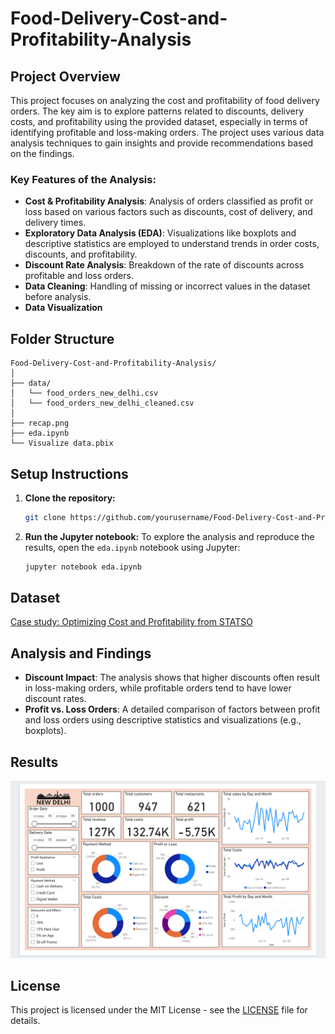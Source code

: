 # Food-Delivery-Cost-and-Profitability-Analysis
## Project Overview

This project focuses on analyzing the cost and profitability of food delivery orders. The key aim is to explore patterns related to discounts, delivery costs, and profitability using the provided dataset, especially in terms of identifying profitable and loss-making orders. The project uses various data analysis techniques to gain insights and provide recommendations based on the findings.

### Key Features of the Analysis:
- **Cost & Profitability Analysis**: Analysis of orders classified as profit or loss based on various factors such as discounts, cost of delivery, and delivery times.
- **Exploratory Data Analysis (EDA)**: Visualizations like boxplots and descriptive statistics are employed to understand trends in order costs, discounts, and profitability.
- **Discount Rate Analysis**: Breakdown of the rate of discounts across profitable and loss orders.
- **Data Cleaning**: Handling of missing or incorrect values in the dataset before analysis.
- **Data Visualization**
  
## Folder Structure

```
Food-Delivery-Cost-and-Profitability-Analysis/
│
├── data/
│   └── food_orders_new_delhi.csv 
│   └── food_orders_new_delhi_cleaned.csv
│
├── recap.png
├── eda.ipynb
└── Visualize data.pbix
```

## Setup Instructions

1. **Clone the repository:**
   ```bash
   git clone https://github.com/yourusername/Food-Delivery-Cost-and-Profitability-Analysis.git
   ```

2. **Run the Jupyter notebook:**
   To explore the analysis and reproduce the results, open the `eda.ipynb` notebook using Jupyter:
   ```bash
   jupyter notebook eda.ipynb
   ```

## Dataset
[Case study: Optimizing Cost and Profitability from STATSO](https://statso.io/optimizing-cost-and-profitability-case-study/#google_vignette)

## Analysis and Findings

- **Discount Impact**: The analysis shows that higher discounts often result in loss-making orders, while profitable orders tend to have lower discount rates.
- **Profit vs. Loss Orders**: A detailed comparison of factors between profit and loss orders using descriptive statistics and visualizations (e.g., boxplots).

## Results

![recap](Recap.png)

## License

This project is licensed under the MIT License - see the [LICENSE](LICENSE) file for details.
